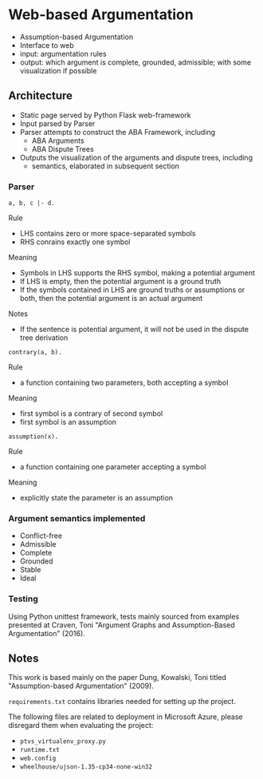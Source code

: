 # Web-based Argumentation

- Assumption-based Argumentation
- Interface to web
- input: argumentation rules
- output: which argument is complete, grounded, admissible; with some visualization if possible

## Architecture
- Static page served by Python Flask web-framework
- Input parsed by Parser
- Parser attempts to construct the ABA Framework, including
    - ABA Arguments
    - ABA Dispute Trees
- Outputs the visualization of the arguments and dispute trees, including
    - semantics, elaborated in subsequent section

### Parser

```
a, b, c |- d.
```

Rule
- LHS contains zero or more space-separated symbols
- RHS conrains exactly one symbol

Meaning
- Symbols in LHS supports the RHS symbol, making a potential argument
- If LHS is empty, then the potential argument is a ground truth
- If the symbols contained in LHS are ground truths or assumptions or both, then the potential argument is an actual argument

Notes
- If the sentence is potential argument, it will not be used in the dispute tree derivation

```
contrary(a, b).
```
Rule
- a function containing two parameters, both accepting a symbol

Meaning
- first symbol is a contrary of second symbol
- first symbol is an assumption

```
assumption(x).
```
Rule
- a function containing one parameter accepting a symbol

Meaning
- explicitly state the parameter is an assumption

### Argument semantics implemented
- Conflict-free
- Admissible
- Complete
- Grounded
- Stable
- Ideal

### Testing
Using Python unittest framework, tests mainly sourced from examples presented at Craven, Toni "Argument Graphs and Assumption-Based Argumentation" (2016).

## Notes

This work is based mainly on the paper Dung, Kowalski, Toni titled "Assumption-based Argumentation" (2009).

`requirements.txt` contains libraries needed for setting up the project.

The following files are related to deployment in Microsoft Azure, please disregard them when evaluating the project:

- `ptvs_virtualenv_proxy.py`
- `runtime.txt`
- `web.config`
- `wheelhouse/ujson-1.35-cp34-none-win32`
